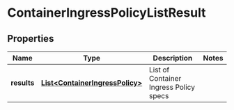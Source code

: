 # ContainerIngressPolicyListResult

## Properties
Name | Type | Description | Notes
------------ | ------------- | ------------- | -------------
**results** | [**List&lt;ContainerIngressPolicy&gt;**](ContainerIngressPolicy.md) | List of Container Ingress Policy specs | 
